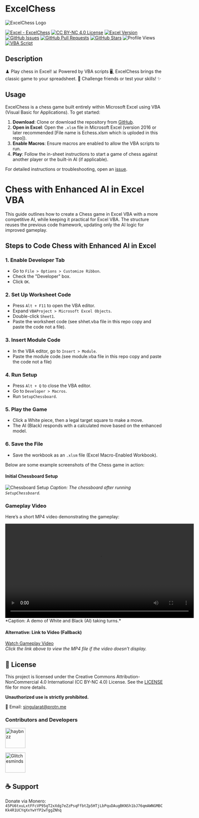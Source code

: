 # ExcelChess


![ExcelChess Logo](https://raw.githubusercontent.com/haybnzz/ExcelChess/refs/heads/main/ExcelChess_banner.png)

[![Excel - ExcelChess](https://img.shields.io/static/v1?label=Excel&message=ExcelChess&style=for-the-badge&logo=microsoft-excel&logoSize=auto&labelColor=4B4453&color=FF6F61)](https://github.com/haybnzz/ExcelChess)
[![CC BY-NC 4.0 License](https://img.shields.io/static/v1?label=License&message=CC%20BY-NC%204.0&style=for-the-badge&logo=creative-commons&logoSize=auto&labelColor=4B4453&color=FFD166)](https://github.com/haybnzz/ExcelChess/blob/main/LICENSE)
[![Excel Version](https://img.shields.io/static/v1?label=Excel&message=2016%2B&style=for-the-badge&logo=microsoft-excel&logoSize=auto&labelColor=4B4453&color=06D6A0)](https://www.microsoft.com/en-us/microsoft-365/excel)
[![GitHub Issues](https://img.shields.io/github/issues/haybnzz/ExcelChess?style=for-the-badge&logo=github&logoSize=auto&labelColor=4B4453&color=118AB2)](https://github.com/haybnzz/ExcelChess/issues)
[![GitHub Pull Requests](https://img.shields.io/github/issues-pr/haybnzz/ExcelChess?style=for-the-badge&logo=github&logoSize=auto&labelColor=4B4453&color=073B4C)](https://github.com/haybnzz/ExcelChess/pulls)
[![GitHub Stars](https://img.shields.io/github/stars/haybnzz/ExcelChess?style=for-the-badge&logo=github&logoSize=auto&labelColor=4B4453&color=EF476F)](https://github.com/haybnzz/ExcelChess/stargazers)
![Profile Views](https://komarev.com/ghpvc/?username=haybnzz&style=for-the-badge&logo=github&logoSize=auto&labelColor=4B4453&color=FFD166)
[![VBA Script](https://img.shields.io/static/v1?label=VBA&message=Script&style=for-the-badge&logo=microsoft-excel&logoSize=auto&labelColor=4B4453&color=EF233C)](https://github.com/haybnzz/ExcelChess)


## Description

♟️ Play chess in Excel! 📊 Powered by VBA scripts 🖥️, ExcelChess brings the classic game to your spreadsheet. 👾 Challenge friends or test your skills! ✨


## Usage

ExcelChess is a chess game built entirely within Microsoft Excel using VBA (Visual Basic for Applications). To get started:

1. **Download**: Clone or download the repository from [GitHub](https://github.com/haybnzz/ExcelChess).
2. **Open in Excel**: Open the `.xlsm` file in Microsoft Excel (version 2016 or later recommended [File  name is Echess.xlsm which is uploded in this repo]).
3. **Enable Macros**: Ensure macros are enabled to allow the VBA scripts to run.
4. **Play**: Follow the in-sheet instructions to start a game of chess against another player or the built-in AI (if applicable).

For detailed instructions or troubleshooting,  open an [issue](https://github.com/haybnzz/ExcelChess/issues).


# Chess with Enhanced AI in Excel VBA

This guide outlines how to create a Chess game in Excel VBA with a more competitive AI, while keeping it practical for Excel VBA. The structure reuses the previous code framework, updating only the AI logic for improved gameplay.

## Steps to Code Chess with Enhanced AI in Excel

### 1. Enable Developer Tab
- Go to `File > Options > Customize Ribbon`.
- Check the "Developer" box.
- Click `OK`.

### 2. Set Up Worksheet Code
- Press `Alt + F11` to open the VBA editor.
- Expand `VBAProject > Microsoft Excel Objects`.
- Double-click `Sheet1`.
- Paste the worksheet code (see shhet.vba file in this repo copy and paste the code not a file).

### 3. Insert Module Code
- In the VBA editor, go to `Insert > Module`.
- Paste the module code.(see module.vba file in this repo copy and paste the code not a file)

### 4. Run Setup
- Press `Alt + Q` to close the VBA editor.
- Go to `Developer > Macros`.
- Run `SetupChessboard`.

### 5. Play the Game
- Click a White piece, then a legal target square to make a move.
- The AI (Black) responds with a calculated move based on the enhanced model.

### 6. Save the File
- Save the workbook as an `.xlsm` file (Excel Macro-Enabled Workbook).


Below are some example screenshots of the Chess game in action:

#### Initial Chessboard Setup
![Chessboard Setup](https://raw.githubusercontent.com/haybnzz/ExcelChess/refs/heads/main/ExcelChess.png)
*Caption: The chessboard after running `SetupChessboard`.*

### Gameplay Video
Here’s a short MP4 video demonstrating the gameplay:

<video width="600" controls>
  <source src="https://github.com/haybnzz/ExcelChess/raw/refs/heads/main/ExcelChess.mp4" type="video/mp4">
  Your browser does not support the video tag.
</video>
*Caption: A demo of White and Black (AI) taking turns.*

#### Alternative: Link to Video (Fallback)
[Watch Gameplay Video](https://github.com/haybnzz/ExcelChess/raw/refs/heads/main/ExcelChess.mp4)  
*Click the link above to view the MP4 file if the video doesn’t display.*


## 📜 License

This project is licensed under the Creative Commons Attribution-NonCommercial 4.0 International (CC BY-NC 4.0) License. See the [LICENSE](LICENSE) file for more details.

**Unauthorized use is strictly prohibited.**

📧 Email: singularat@protn.me

### Contributors and Developers

[<img src="https://avatars.githubusercontent.com/u/67865621?s=64&v=4" width="64" height="64" alt="haybnzz">](https://github.com/haybnzz)  

[<img src="https://avatars.githubusercontent.com/u/144106684?s=64&v=4" width="64" height="64" alt="Glitchesminds">](https://github.com/Glitchesminds)

## ☕ Support

Donate via Monero: `45PU6txuLxtFFcVP95qT2xXdg7eZzPsqFfbtZp5HTjLbPquDAugBKNSh1bJ76qmAWNGMBCKk4R1UCYqXxYwYfP2wTggZNhq`  
